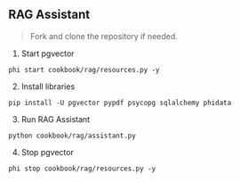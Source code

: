 ## RAG Assistant

> Fork and clone the repository if needed.

1. Start pgvector

```shell
phi start cookbook/rag/resources.py -y
```

2. Install libraries

```shell
pip install -U pgvector pypdf psycopg sqlalchemy phidata
```

3. Run RAG Assistant

```shell
python cookbook/rag/assistant.py
```

4. Stop pgvector

```shell
phi stop cookbook/rag/resources.py -y
```
